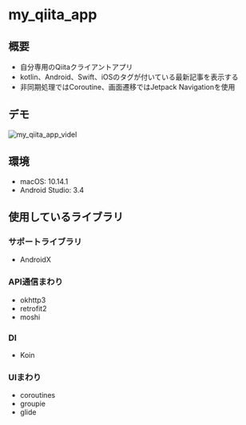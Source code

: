 # my_qiita_app

## 概要
* 自分専用のQiitaクライアントアプリ
* kotlin、Android、Swift、iOSのタグが付いている最新記事を表示する
* 非同期処理ではCoroutine、画面遷移ではJetpack Navigationを使用

## デモ
![my_qiita_app_videl](https://user-images.githubusercontent.com/12453846/58762446-0574cd80-858b-11e9-8500-3dbccb6674cc.gif)

## 環境
* macOS: 10.14.1
* Android Studio: 3.4

## 使用しているライブラリ
### サポートライブラリ
* AndroidX

### API通信まわり
* okhttp3
* retrofit2
* moshi

### DI
* Koin

### UIまわり
* coroutines
* groupie
* glide
